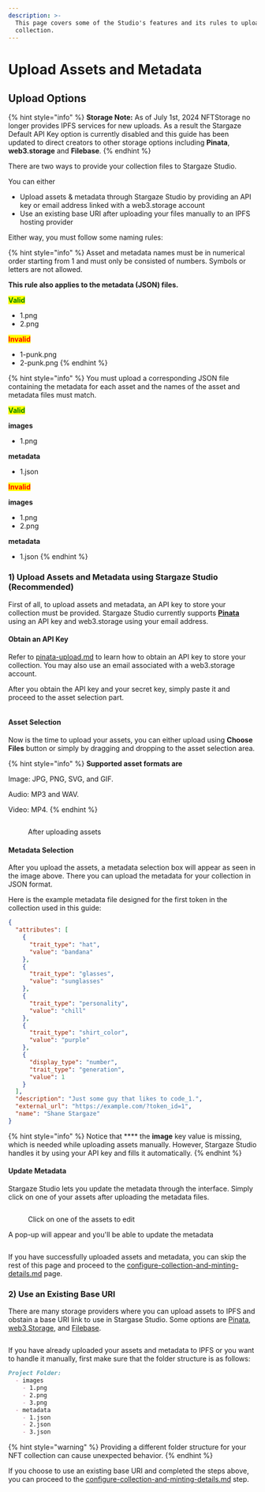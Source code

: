 ```yaml
---
description: >-
  This page covers some of the Studio's features and its rules to upload a
  collection.
---
```


# Upload Assets and Metadata

## Upload Options

{% hint style="info" %}
**Storage Note:** As of July 1st, 2024 NFTStorage no longer provides IPFS services for new uploads. As a result the Stargaze Default API Key option is currently disabled and this guide has been updated to direct creators to other storage options including **Pinata**, **web3.storage** and **Filebase**.
{% endhint %}

There are two ways to provide your collection files to Stargaze Studio.

You can either

* Upload assets & metadata through Stargaze Studio by providing an API key or email address linked with a web3.storage account
* Use an existing base URI after uploading your files manually to an IPFS hosting provider

Either way, you must follow some naming rules:

{% hint style="info" %}
Asset and metadata names must be in numerical order starting from 1 and must only be consisted of numbers. Symbols or letters are not allowed.

**This rule also applies to the metadata (JSON) files.**

<mark style="color:green;">**Valid**</mark>

* 1.png
* 2.png

<mark style="color:red;">**Invalid**</mark>

* 1-punk.png
* 2-punk.png
{% endhint %}

{% hint style="info" %}
You must upload a corresponding JSON file containing the metadata for each asset and the names of the asset and metadata files must match.

<mark style="color:green;">**Valid**</mark>

**images**

* 1.png

**metadata**

* 1.json

<mark style="color:red;">**Invalid**</mark>

**images**

* 1.png
* 2.png

**metadata**

* 1.json
{% endhint %}

### 1) Upload Assets and Metadata using Stargaze Studio (Recommended)

First of all, to upload assets and metadata, an API key to store your collection must be provided. Stargaze Studio currently supports [**Pinata**](https://www.pinata.cloud) using an API key and web3.storage using your email address.

#### Obtain an API Key

Refer to [pinata-upload.md](../../readme/3.-add-assets-and-metadata/pinata-upload.md "mention") to learn how to obtain an API key to store your collection. You may also use an email associated with a web3.storage account.

After you obtain the API key and your secret key, simply paste it and proceed to the asset selection part.

<figure><img src="../../../.gitbook/assets/image (55).png" alt=""><figcaption></figcaption></figure>

#### Asset Selection

Now is the time to upload your assets, you can either upload using **Choose Files** button or simply by dragging and dropping to the asset selection area.

{% hint style="info" %}
**Supported asset formats are**

Image: JPG, PNG, SVG, and GIF.

Audio: MP3 and WAV.

Video: MP4.
{% endhint %}

<figure><img src="../../../.gitbook/assets/image (10) (1).png" alt=""><figcaption><p>After uploading assets</p></figcaption></figure>

#### Metadata Selection

After you upload the assets, a metadata selection box will appear as seen in the image above. There you can upload the metadata for your collection in JSON format.

Here is the example metadata file designed for the first token in the collection used in this guide:

```json
{
  "attributes": [
    {
      "trait_type": "hat",
      "value": "bandana"
    },
    {
      "trait_type": "glasses",
      "value": "sunglasses"
    },
    {
      "trait_type": "personality",
      "value": "chill"
    },
    {
      "trait_type": "shirt_color",
      "value": "purple"
    },
    {
      "display_type": "number",
      "trait_type": "generation",
      "value": 1
    }
  ],
  "description": "Just some guy that likes to code_1.",
  "external_url": "https://example.com/?token_id=1",
  "name": "Shane Stargaze"
}
```

{% hint style="info" %}
Notice that \*\*\*\* the **image** key value is missing, which is needed while uploading assets manually. However, Stargaze Studio handles it by using your API key and fills it automatically.
{% endhint %}

#### Update Metadata

Stargaze Studio lets you update the metadata through the interface. Simply click on one of your assets after uploading the metadata files.

<figure><img src="../../../.gitbook/assets/image (4) (1) (1) (1).png" alt=""><figcaption><p>Click on one of the assets to edit</p></figcaption></figure>

A pop-up will appear and you'll be able to update the metadata

<figure><img src="../../../.gitbook/assets/image (7) (1).png" alt=""><figcaption></figcaption></figure>

If you have successfully uploaded assets and metadata, you can skip the rest of this page and proceed to the [configure-collection-and-minting-details.md](configure-collection-and-minting-details.md "mention") page.

### 2) Use an Existing Base URI

There are many storage providers where you can upload assets to IPFS and obstain a base URI link to use in Stargase Studio. Some options are [Pinata](https://www.pinata.cloud), [web3 Storage](https://web3.storage), and [Filebase](https://filebase.com).

<figure><img src="../../../.gitbook/assets/image (57).png" alt=""><figcaption></figcaption></figure>

If you have already uploaded your assets and metadata to IPFS or you want to handle it manually, first make sure that the folder structure is as follows:

```markdown
Project Folder:
  - images
    - 1.png
    - 2.png
    - 3.png
  - metadata
    - 1.json
    - 2.json
    - 3.json
```

{% hint style="warning" %}
Providing a different folder structure for your NFT collection can cause unexpected behavior.
{% endhint %}

If you choose to use an existing base URI and completed the steps above, you can proceed to the [configure-collection-and-minting-details.md](configure-collection-and-minting-details.md "mention") step.
